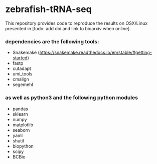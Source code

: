 # zebrafish-tRNA-seq

This repository provides code to reproduce the results on OSX/Linux presented in [todo: add doi and link to bioarxiv when online].

### dependencies are the following tools:

- Snakemake (https://snakemake.readthedocs.io/en/stable/#getting-started)
- fastp
- cutadapt
- umi_tools
- cmalign
- segemehl


### as well as python3 and the following python modules
- pandas
- sklearn
- numpy
- matplotlib
- seaborn
- yaml
- shutil
- biopython
- scipy
- BCBio
